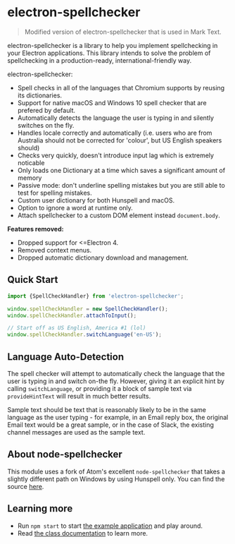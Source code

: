 # electron-spellchecker

> Modified version of electron-spellchecker that is used in Mark Text.

electron-spellchecker is a library to help you implement spellchecking in your Electron applications. This library intends to solve the problem of spellchecking in a production-ready, international-friendly way.

electron-spellchecker:

* Spell checks in all of the languages that Chromium supports by reusing its dictionaries.
* Support for native macOS and Windows 10 spell checker that are prefered by default.
* Automatically detects the language the user is typing in and silently switches on the fly.
* Handles locale correctly and automatically (i.e. users who are from Australia should not be corrected for 'colour', but US English speakers should)
* Checks very quickly, doesn't introduce input lag which is extremely noticable
* Only loads one Dictionary at a time which saves a significant amount of memory
* Passive mode: don't underline spelling mistakes but you are still able to test for spelling mistakes.
* Custom user dictionary for both Hunspell and macOS.
* Option to ignore a word at runtime only.
* Attach spellchecker to a custom DOM element instead `document.body`.

**Features removed:**

- Dropped support for \<=Electron 4.
- Removed context menus.
- Dropped automatic dictionary download and management.

## Quick Start

```js
import {SpellCheckHandler} from 'electron-spellchecker';

window.spellCheckHandler = new SpellCheckHandler();
window.spellCheckHandler.attachToInput();

// Start off as US English, America #1 (lol)
window.spellCheckHandler.switchLanguage('en-US');
```

## Language Auto-Detection

The spell checker will attempt to automatically check the language that the user is typing in and switch on-the fly. However, giving it an explicit hint by calling `switchLanguage`, or providing it a block of sample text via `provideHintText` will result in much better results.

Sample text should be text that is reasonably likely to be in the same language as the user typing - for example, in an Email reply box, the original Email text would be a great sample, or in the case of Slack, the existing channel messages are used as the sample text.

## About node-spellchecker

This module uses a fork of Atom's excellent `node-spellchecker` that takes a slightly different path on Windows by using Hunspell only. You can find the source [here](https://github.com/felixrieseberg/node-spellchecker).

## Learning more

* Run `npm start` to start [the example application](https://github.com/electron-userland/electron-spellchecker/tree/master/example) and play around.
* Read [the class documentation](https://electron-userland.github.io/electron-spellchecker/docs/) to learn more.
